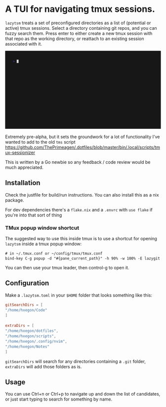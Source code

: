 # A TUI for navigating tmux sessions.

`lazytsm` treats a set of preconfigured directories as a list of (potential or
active) tmux sessions. Select a directory containing git repos, and you can
fuzzy search them. Press enter to either create a new tmux session with that
repo as the working directory, or reattach to an existing session associated
with it.

![](https://github.com/hxegon/lazytsm/blob/main/show.gif)

Extremely pre-alpha, but it sets the groundwork for a lot of functionality I've
wanted to add to the old `tms` script
https://github.com/ThePrimeagen/.dotfiles/blob/master/bin/.local/scripts/tmux-sessionizer

This is written by a Go newbie so any feedback / code review would be much
appreciated.

## Installation

Check the justfile for build/run instructions. You can also install this as a
nix package.

For dev dependencies there's a `flake.nix` and a `.envrc` with `use flake` if
you're into that sort of thing

### TMux popup window shortcut

The suggested way to use this inside tmux is to use a shortcut for opening
`lazytsm` inside a tmux popup window:

```tmux
# in ~/.tmux.conf or ~/config/tmux/tmux.conf
bind-key C-g popup -d "#{pane_current_path}" -h 90% -w 100% -E lazygit
```

You can then use your tmux leader, then control-g to open it.

## Configuration

Make a `.lazytsm.toml` in your `$HOME` folder that looks something like this:

```toml
gitSearchDirs = [
"/home/hxegon/Code"
]

extraDirs = [
"/home/hxegon/dotfiles",
"/home/hxegon/scripts",
"/home/hxegon/.config/nvim",
"/home/hxegon/Notes"
]
```

`gitSearchDirs` will search for any directories containing a `.git` folder,
`extraDirs` will add those folders as is.

## Usage

You can use Ctrl+n or Ctrl+p to navigate up and down the list of candidates, or
just start typing to search for something by name.
